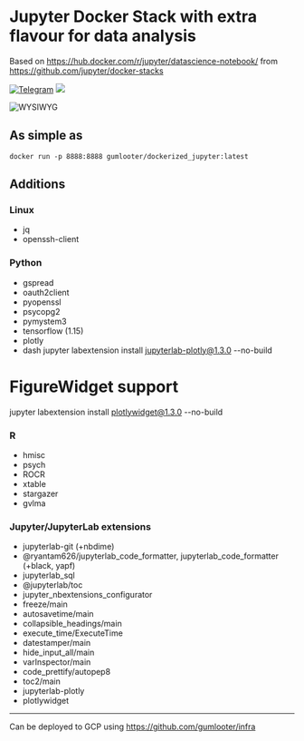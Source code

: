 # Jupyter Docker Stack with extra flavour for data analysis

Based on https://hub.docker.com/r/jupyter/datascience-notebook/ from https://github.com/jupyter/docker-stacks

[![Telegram](https://img.shields.io/badge/telegram-chat%20with%20me-blueviolet)](https://t.me/gumlooter "Open Telegram with gumlooter") [![](https://images.microbadger.com/badges/version/gumlooter/dockerized-jupyter.svg)](https://hub.docker.com/r/gumlooter/dockerized-jupyter "DockerHub")

![WYSIWYG](https://github.com/gumlooter/dockerized-jupyter/raw/master/screenshot.png "Funny title")

## As simple as
```docker run -p 8888:8888 gumlooter/dockerized_jupyter:latest```

## Additions

### Linux
* jq
* openssh-client

### Python
* gspread
* oauth2client
* pyopenssl
* psycopg2
* pymystem3
* tensorflow (1.15)
* plotly
* dash
jupyter labextension install jupyterlab-plotly@1.3.0 --no-build

# FigureWidget support
jupyter labextension install plotlywidget@1.3.0 --no-build

### R
* hmisc
* psych
* ROCR
* xtable
* stargazer
* gvlma

### Jupyter/JupyterLab extensions
* jupyterlab-git (+nbdime)
* @ryantam626/jupyterlab_code_formatter, jupyterlab_code_formatter (+black, yapf)
* jupyterlab_sql
* @jupyterlab/toc
* jupyter_nbextensions_configurator
* freeze/main
* autosavetime/main
* collapsible_headings/main
* execute_time/ExecuteTime
* datestamper/main
* hide_input_all/main
* varInspector/main
* code_prettify/autopep8
* toc2/main
* jupyterlab-plotly
* plotlywidget

---
Can be deployed to GCP using https://github.com/gumlooter/infra
